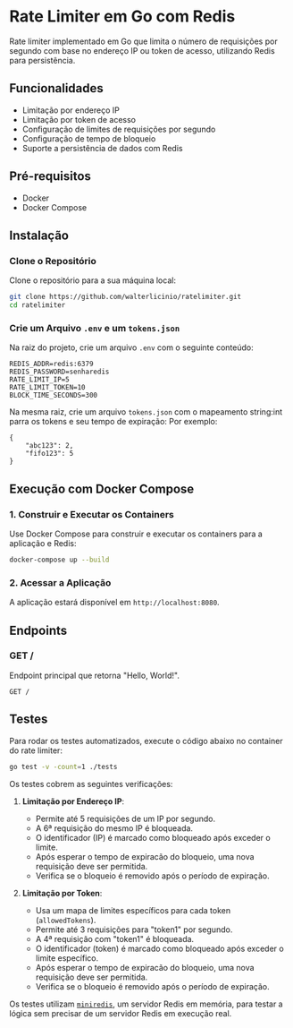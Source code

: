 # Rate Limiter em Go com Redis

Rate limiter implementado em Go que limita o número de requisições por segundo com base no endereço IP ou token de acesso, utilizando Redis para persistência.

## Funcionalidades
- Limitação por endereço IP
- Limitação por token de acesso
- Configuração de limites de requisições por segundo
- Configuração de tempo de bloqueio
- Suporte a persistência de dados com Redis

## Pré-requisitos

- Docker
- Docker Compose

## Instalação

### Clone o Repositório

Clone o repositório para a sua máquina local:

```sh
git clone https://github.com/walterlicinio/ratelimiter.git
cd ratelimiter
```

### Crie um Arquivo `.env` e um `tokens.json`

Na raiz do projeto, crie um arquivo `.env` com o seguinte conteúdo:

```plaintext
REDIS_ADDR=redis:6379
REDIS_PASSWORD=senharedis
RATE_LIMIT_IP=5
RATE_LIMIT_TOKEN=10
BLOCK_TIME_SECONDS=300
```

Na mesma raiz, crie um arquivo `tokens.json` com o mapeamento string:int parra os tokens e seu tempo de expiração:
Por exemplo:
```
{
    "abc123": 2,
    "fifo123": 5
}
```

## Execução com Docker Compose

### 1. Construir e Executar os Containers

Use Docker Compose para construir e executar os containers para a aplicação e Redis:

```sh
docker-compose up --build
```

### 2. Acessar a Aplicação

A aplicação estará disponível em `http://localhost:8080`.

## Endpoints

### GET /

Endpoint principal que retorna "Hello, World!".

```plaintext
GET /
```

## Testes

Para rodar os testes automatizados, execute o código abaixo no container do rate limiter:

```sh
go test -v -count=1 ./tests
```

Os testes cobrem as seguintes verificações:

1. **Limitação por Endereço IP**:
   - Permite até 5 requisições de um IP por segundo.
   - A 6ª requisição do mesmo IP é bloqueada.
   - O identificador (IP) é marcado como bloqueado após exceder o limite.
   - Após esperar o tempo de expiracão do bloqueio, uma nova requisição deve ser permitida.
   - Verifica se o bloqueio é removido após o período de expiração.

2. **Limitação por Token**:
   - Usa um mapa de limites específicos para cada token (`allowedTokens`).
   - Permite até 3 requisições para "token1" por segundo.
   - A 4ª requisição com "token1" é bloqueada.
   - O identificador (token) é marcado como bloqueado após exceder o limite específico.
   - Após esperar o tempo de expiracão do bloqueio, uma nova requisição deve ser permitida.
   - Verifica se o bloqueio é removido após o período de expiração.

   
Os testes utilizam [`miniredis`](https://github.com/alicebob/miniredis), um servidor Redis em memória, para testar a lógica sem precisar de um servidor Redis em execução real.

